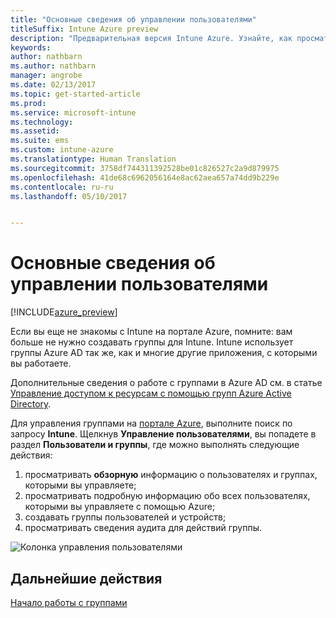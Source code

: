 ```yaml
---
title: "Основные сведения об управлении пользователями"
titleSuffix: Intune Azure preview
description: "Предварительная версия Intune Azure. Узнайте, как просматривать пользователей и управлять ими с помощью Microsoft Intune и Azure."
keywords: 
author: nathbarn
ms.author: nathbarn
manager: angrobe
ms.date: 02/13/2017
ms.topic: get-started-article
ms.prod: 
ms.service: microsoft-intune
ms.technology: 
ms.assetid: 
ms.suite: ems
ms.custom: intune-azure
ms.translationtype: Human Translation
ms.sourcegitcommit: 3758df744311392528be01c826527c2a9d879975
ms.openlocfilehash: 41de68c6962056164e8ac62aea657a74dd9b229e
ms.contentlocale: ru-ru
ms.lasthandoff: 05/10/2017


---
```


# <a name="what-is-user-management"></a>Основные сведения об управлении пользователями


[!INCLUDE[azure_preview](../includes/azure_preview.md)]

Если вы еще не знакомы с Intune на портале Azure, помните: вам больше не нужно создавать группы для Intune. Intune использует группы Azure AD так же, как и многие другие приложения, с которыми вы работаете.

Дополнительные сведения о работе с группами в Azure AD см. в статье [Управление доступом к ресурсам с помощью групп Azure Active Directory](https://docs.microsoft.com/azure/active-directory/active-directory-manage-groups).

Для управления группами на [портале Azure](https://portal.azure.com), выполните поиск по запросу **Intune**. Щелкнув **Управление пользователями**, вы попадете в раздел **Пользователи и группы**, где можно выполнять следующие действия:

1. просматривать **обзорную** информацию о пользователях и группах, которыми вы управляете;
2. просматривать подробную информацию обо всех пользователях, которыми вы управляете с помощью Azure;
3. создавать группы пользователей и устройств;
4. просматривать сведения аудита для действий группы.

![Колонка управления пользователями](./media/manage-users.png)


## <a name="next-step"></a>Дальнейшие действия

[Начало работы с группами](../manage-users/get-started-with-groups.md)

